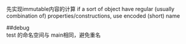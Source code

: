 先实现immutable内容的计算
if a sort of object have regular (usually combination of) properties/constructions, use encoded (short) name 

##debug  
test 的命名空间与 main相同，避免重名
